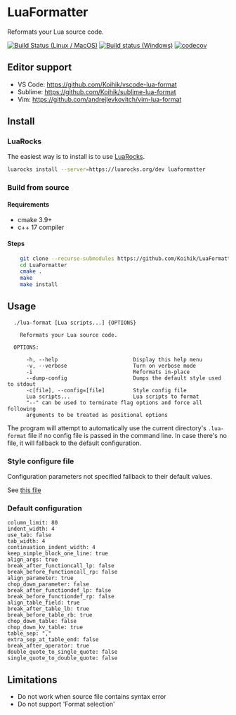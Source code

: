 # LuaFormatter

Reformats your Lua source code.

[![Build Status (Linux / MacOS)](https://travis-ci.org/Koihik/LuaFormatter.svg?branch=master)](https://travis-ci.org/Koihik/LuaFormatter)
[![Build status (Windows)](https://ci.appveyor.com/api/projects/status/to7uvpkdgj96aumg/branch/master?svg=true)](https://ci.appveyor.com/project/Koihik/luaformatter/branch/master)
[![codecov](https://codecov.io/gh/Koihik/LuaFormatter/branch/master/graph/badge.svg)](https://codecov.io/gh/Koihik/LuaFormatter)

## Editor support

* VS Code: https://github.com/Koihik/vscode-lua-format
* Sublime: https://github.com/Koihik/sublime-lua-format
* Vim:     https://github.com/andrejlevkovitch/vim-lua-format

## Install

### LuaRocks

The easiest way is to install is to use [LuaRocks](https://github.com/luarocks/luarocks).

```bash
luarocks install --server=https://luarocks.org/dev luaformatter
```

### Build from source

#### Requirements
* cmake 3.9+
* c++ 17 compiler

#### Steps
```bash
    git clone --recurse-submodules https://github.com/Koihik/LuaFormatter.git
    cd LuaFormatter
    cmake .
    make
    make install
```

## Usage

```
  ./lua-format [Lua scripts...] {OPTIONS}

    Reformats your Lua source code.

  OPTIONS:

      -h, --help                        Display this help menu
      -v, --verbose                     Turn on verbose mode
      -i                                Reformats in-place
      --dump-config                     Dumps the default style used to stdout
      -c[file], --config=[file]         Style config file
      Lua scripts...                    Lua scripts to format
      "--" can be used to terminate flag options and force all following
      arguments to be treated as positional options
```

The program will attempt to automatically use the current directory's `.lua-format` file if no config file is passed in the command line.
In case there's no file, it will fallback to the default configuration.

### Style configure file

Configuration parameters not specified fallback to their default values.

See [this file](https://github.com/Koihik/LuaFormatter/blob/master/docs/Style-Config.md)

### Default configuration

```
column_limit: 80
indent_width: 4
use_tab: false
tab_width: 4
continuation_indent_width: 4
keep_simple_block_one_line: true
align_args: true
break_after_functioncall_lp: false
break_before_functioncall_rp: false
align_parameter: true
chop_down_parameter: false
break_after_functiondef_lp: false
break_before_functiondef_rp: false
align_table_field: true
break_after_table_lb: true
break_before_table_rb: true
chop_down_table: false
chop_down_kv_table: true
table_sep: ","
extra_sep_at_table_end: false
break_after_operator: true
double_quote_to_single_quote: false
single_quote_to_double_quote: false
```
## Limitations

* Do not work when source file contains syntax error
* Do not support 'Format selection'
